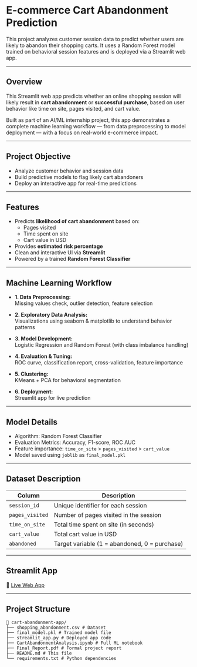 # E-commerce Cart Abandonment Prediction  

This project analyzes customer session data to predict whether users are likely to abandon their shopping carts. It uses a Random Forest model trained on behavioral session features and is deployed via a Streamlit web app.

---

## Overview

This Streamlit web app predicts whether an online shopping session will likely result in **cart abandonment** or **successful purchase**, based on user behavior like time on site, pages visited, and cart value.

Built as part of an AI/ML internship project, this app demonstrates a complete machine learning workflow — from data preprocessing to model deployment — with a focus on real-world e-commerce impact.

---

## Project Objective

- Analyze customer behavior and session data  
- Build predictive models to flag likely cart abandoners  
- Deploy an interactive app for real-time predictions  

---

## Features

- Predicts **likelihood of cart abandonment** based on:
  - Pages visited
  - Time spent on site
  - Cart value in USD
- Provides **estimated risk percentage**
- Clean and interactive UI via **Streamlit**
- Powered by a trained **Random Forest Classifier**

---

## Machine Learning Workflow

- **1. Data Preprocessing:**  
  Missing values check, outlier detection, feature selection

- **2. Exploratory Data Analysis:**  
  Visualizations using seaborn & matplotlib to understand behavior patterns

- **3. Model Development:**  
  Logistic Regression and Random Forest (with class imbalance handling)

- **4. Evaluation & Tuning:**  
  ROC curve, classification report, cross-validation, feature importance

- **5. Clustering:**  
  KMeans + PCA for behavioral segmentation

- **6. Deployment:**  
  Streamlit app for live prediction

---

## Model Details

- Algorithm: Random Forest Classifier  
- Evaluation Metrics: Accuracy, F1-score, ROC AUC  
- Feature importance: `time_on_site` > `pages_visited` > `cart_value`  
- Model saved using `joblib` as `final_model.pkl`

---

## Dataset Description

| Column         | Description                               |
|----------------|-------------------------------------------|
| `session_id`   | Unique identifier for each session        |
| `pages_visited`| Number of pages visited in the session    |
| `time_on_site` | Total time spent on site (in seconds)     |
| `cart_value`   | Total cart value in USD                   |
| `abandoned`    | Target variable (1 = abandoned, 0 = purchase) |

---

## Streamlit App

🔗 [Live Web App](https://e-commerce-cart-abandonment-analysis.streamlit.app/)

---

## Project Structure

```
📁 cart-abandonment-app/
├── shopping_abandonment.csv # Dataset
├── final_model.pkl # Trained model file
├── streamlit_app.py # Deployed app code
├── CartAbandonmentAnalysis.ipynb # Full ML notebook
├── Final_Report.pdf # Formal project report
├── README.md # This file
└── requirements.txt # Python dependencies
```

